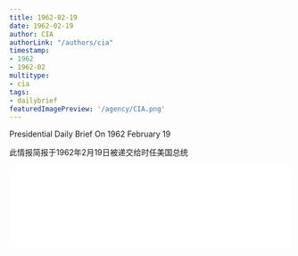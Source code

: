 ```yaml
---
title: 1962-02-19
date: 1962-02-19
author: CIA 
authorLink: "/authors/cia"
timestamp: 
- 1962
- 1962-02
multitype: 
- cia
tags: 
- dailybrief
featuredImagePreview: '/agency/CIA.png'
---
```



Presidential Daily Brief On 1962 February 19

此情报简报于1962年2月19日被递交给时任美国总统

<!--more-->





<div id="over" style="width:100%; overflow:hidden"> <iframe id="sFrame" name="sFrame" frameborder="no" border="0"  allowfullscreen marginwidth="0" scrolling="no" src = " /CIA/1962-02-19.html "  style = " position:absulute; width: 806px; top: 300;" > </iframe> </div>